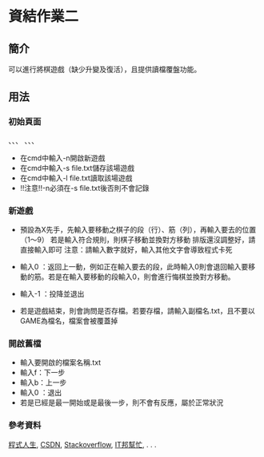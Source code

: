 # 資結作業二

## 簡介
可以進行將棋遊戲（缺少升變及復活），且提供讀檔覆盤功能。

## 用法
### 初始頁面
、、、
、、、
* 在cmd中輸入-n開啟新遊戲
* 在cmd中輸入-s file.txt儲存該場遊戲
* 在cmd中輸入-l file.txt讀取該場遊戲
* !!注意!!-n必須在-s file.txt後否則不會記錄

### 新遊戲

* 預設為X先手，先輸入要移動之棋子的段（行）、筋（列），再輸入要去的位置（1～9）
若是輸入符合規則，則棋子移動並換對方移動
排版還沒調整好，請直接輸入即可
注意：請輸入數字就好，輸入其他文字會導致程式卡死

* 輸入0 ：返回上一動，例如正在輸入要去的段，此時輸入0則會退回輸入要移動的筋。若是在輸入要移動的段輸入0，則會進行悔棋並換對方移動。
* 輸入-1 ：投降並退出
* 若是遊戲結束，則會詢問是否存檔。若要存檔，請輸入副檔名.txt，且不要以GAME為檔名，檔案會被覆蓋掉

### 開啟舊檔
* 輸入要開啟的檔案名稱.txt
* 輸入f：下一步
* 輸入b：上一步
* 輸入0 ：退出
* 若是已經是最一開始或是最後一步，則不會有反應，屬於正常狀況

### 參考資料
[程式人生](https://www.796t.com/),
[CSDN](https://www.csdn.net/),
[Stackoverflow](https://stackoverflow.com/),
[IT邦幫忙](https://ithelp.ithome.com.tw/m/),
.
.
.

